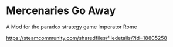 # Mercenaries Go Away

A Mod for the paradox strategy game Imperator Rome

https://steamcommunity.com/sharedfiles/filedetails/?id=18805258
